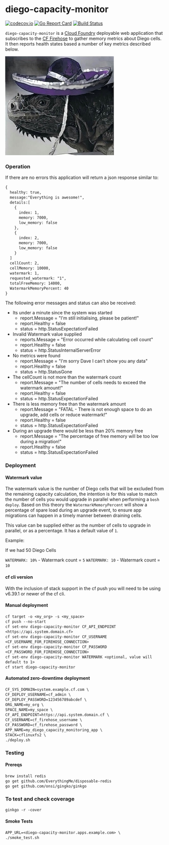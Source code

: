 # diego-capacity-monitor

[![codecov.io](https://codecov.io/github/FidelityInternational/diego-capacity-monitor/coverage.svg?branch=master)](https://codecov.io/github/FidelityInternational/diego-capacity-monitor?branch=master)
[![Go Report Card](https://goreportcard.com/badge/github.com/FidelityInternational/diego-capacity-monitor)](https://goreportcard.com/report/github.com/FidelityInternational/diego-capacity-monitor)
[![Build Status](https://travis-ci.org/FidelityInternational/diego-capacity-monitor.svg?branch=master)](https://travis-ci.org/FidelityInternational/diego-capacity-monitor)

`diego-capacity-monitor` is a [Cloud Foundry](https://www.cloudfoundry.org) deployable web application that subscribes to the [CF Firehose](https://docs.cloudfoundry.org/loggregator/architecture.html#firehose) to gather memory metrics about Diego cells. It then reports health states based a number of key metrics described below.

![Diego Monitor](diego-monitor.jpg "Diego Monitor")

### Operation

If there are no errors this application will return a json response similar to:

```
{
  healthy: true,
  message:"Everything is awesome!",
  details:[
    {
      index: 1,
      memory: 7000,
      low_memory: false
    },
    {
      index: 2,
      memory: 7000,
      low_memory: false
    }
  ]
  cellCount: 2,
  cellMemory: 10000,
  watermark: 1,
  requested_watermark: "1",
  totalFreeMemory: 14000,
  WatermarkMemoryPercent: 40
}
```

The following error messages and status can also be received:

- Its under a minute since the system was started
    - report.Message = "I'm still initialising, please be patient!"
    - report.Healthy = false
    - status = http.StatusExpectationFailed
- Invalid Watermark value supplied
    - reports.Message = "Error occurred while calculating cell count"
    - report.Healthy = false
    - status = http.StatusInternalServerError
- No metrics were found
    - report.Message = "I'm sorry Dave I can't show you any data"
    - report.Healthy = false
    - status = http.StatusGone
- The cellCount is not more than the watermark count
    - report.Message = "The number of cells needs to exceed the watermark amount!"
    - report.Healthy = false
    - status = http.StatusExpectationFailed
- There is less memory free than the watermark amount
    - report.Message = "FATAL - There is not enough space to do an upgrade, add cells or reduce watermark!"
    - report.Healthy = false
    - status = http.StatusExpectationFailed
- During an upgrade there would be less than 20% memory free
    - report.Message = "The percentage of free memory will be too low during a migration!"
    - report.Healthy = false
    - status = http.StatusExpectationFailed

### Deployment

#### Watermark value

The watermark value is the number of Diego cells that will be excluded from the remaining capacity calculation, the intention is for this value to match the number of cells you would upgrade in parallel when performing a `bosh deploy`. Based on this theory the `WatermarkMemoryPercent` will show a percentage of spare load during an upgrade event, to ensure app migrations can happen in a timely manner between draining cells.

This value can be supplied either as the number of cells to upgrade in parallel, or as a percentage. It has a default value of `1`.

Example:

If we had 50 Diego Cells

`WATERMARK: 10%` - Watermark count = `5`
`WATERMARK: 10` - Watermark count = `10`

#### cf cli version

With the inclusion of stack support in the cf push you will need to be using v6.39.1 or newer of the cf cli.

#### Manual deployment

```
cf target -o <my_org> -s <my_space>
cf push --no-start
cf set-env diego-capacity-monitor CF_API_ENDPOINT <https://api.system.domain.cf>
cf set-env diego-capacity-monitor CF_USERNAME <CF_USERNAME_FOR_FIREHOSE_CONNECTION>
cf set-env diego-capacity-monitor CF_PASSWORD <CF_PASSWORD_FOR_FIREHOSE_CONNECTION>
cf set-env diego-capacity-monitor WATERMARK <optional, value will default to 1>
cf start diego-capacity-monitor
```

#### Automated zero-downtime deployment

```
CF_SYS_DOMAIN=system.example.cf.com \
CF_DEPLOY_USERNAME=cf_admin \
CF_DEPLOY_PASSWORD=123456789abcdef \
ORG_NAME=my_org \
SPACE_NAME=my_space \
CF_API_ENDPOINT=https://api.system.domain.cf \
CF_USERNAME=cf_firehose_username \
CF_PASSWORD=cf_firehose_password \
APP_NAME=my_diego_capacity_monitoring_app \
STACK=cflinuxfs2 \
./deploy.sh
```

### Testing

#### Prereqs

```
brew install redis
go get github.com/EverythingMe/disposable-redis
go get github.com/onsi/gingko/ginkgo
```

### To test and check coverage
```
ginkgo -r -cover
```

#### Smoke Tests

```
APP_URL=<diego-capacity-monitor.apps.example.com> \
./smoke_test.sh
```
